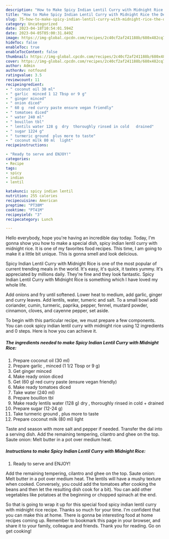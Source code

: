 ```yaml
---
description: "How to Make Spicy Indian Lentil Curry with Midnight Rice the Delicious"
title: "How to Make Spicy Indian Lentil Curry with Midnight Rice the Delicious"
slug: 75-how-to-make-spicy-indian-lentil-curry-with-midnight-rice-the-delicious
category: Uncategorized
date: 2023-04-18T10:54:01.594Z
date: 2023-04-05T05:00:31.849Z
image: https://img-global.cpcdn.com/recipes/2c40cf2af241188b/680x482cq70/spicy-indian-lentil-curry-with-midnight-rice-recipe-main-photo.jpg
hideToc: false
enableToc: true
enableTocContent: false
thumbnail: https://img-global.cpcdn.com/recipes/2c40cf2af241188b/680x482cq70/spicy-indian-lentil-curry-with-midnight-rice-recipe-main-photo.jpg
cover: https://img-global.cpcdn.com/recipes/2c40cf2af241188b/680x482cq70/spicy-indian-lentil-curry-with-midnight-rice-recipe-main-photo.jpg
author: Admin
authorAv: notfound
ratingvalue: 3.5
reviewcount: 11
recipeingredient:
- " coconut oil 30 ml"
- " garlic  minced 1 12 Tbsp or 9 g"
- " ginger minced"
- " onion diced"
- " 60 g  red curry paste ensure vegan friendly"
- " tomatoes diced"
- " water 240 ml"
- " bouillon tbl"
- " lentils water 128 g  dry  thoroughly rinsed in cold   drained"
- " sugar 1224 g"
- " turmeric ground  plus more to taste"
- " coconut milk 80 ml  light"
recipeinstructions:

- "Ready to serve and ENJOY!"
categories:
- Recipe
tags:
- spicy
- indian
- lentil

katakunci: spicy indian lentil 
nutrition: 255 calories
recipecuisine: American
preptime: "PT38M"
cooktime: "PT41M"
recipeyield: "3"
recipecategory: Lunch

---
```



Hello everybody, hope you're having an incredible day today. Today, I'm gonna show you how to make a special dish, spicy indian lentil curry with midnight rice. It is one of my favorites food recipes. This time, I am going to make it a little bit unique. This is gonna smell and look delicious.

Spicy Indian Lentil Curry with Midnight Rice is one of the most popular of current trending meals in the world. It's easy, it's quick, it tastes yummy. It's appreciated by millions daily. They're fine and they look fantastic. Spicy Indian Lentil Curry with Midnight Rice is something which I have loved my whole life.

Add onions and fry until softened. Lower heat to medium, add garlic, ginger and curry leaves. Add lentils, water, tumeric and salt. To a small bowl add coriander, cumin, turmeric, paprika, pepper, fennel, mustard powder, cinnamon, cloves, and cayenne pepper, set aside.


To begin with this particular recipe, we must prepare a few components. You can cook spicy indian lentil curry with midnight rice using 12 ingredients and 0 steps. Here is how you can achieve it.

<!--inarticleads1-->

##### The ingredients needed to make Spicy Indian Lentil Curry with Midnight Rice:

1. Prepare  coconut oil (30 ml)
1. Prepare  garlic , minced (1 1/2 Tbsp or 9 g)
1. Get  ginger minced
1. Make ready  onion diced
1. Get  (60 g)  red curry paste (ensure vegan friendly)
1. Make ready  tomatoes diced
1. Take  water (240 ml)
1. Prepare  bouillon tbl
1. Make ready  lentils water (128 g)  dry , thoroughly rinsed in cold  + drained
1. Prepare  sugar (12-24 g)
1. Take  turmeric ground , plus more to taste
1. Prepare  coconut milk (80 ml)  light


Taste and season with more salt and pepper if needed. Transfer the dal into a serving dish. Add the remaining tempering, cilantro and ghee on the top. Saute onion: Melt butter in a pot over medium heat. 

<!--inarticleads2-->

##### Instructions to make Spicy Indian Lentil Curry with Midnight Rice:


1. Ready to serve and ENJOY!

Add the remaining tempering, cilantro and ghee on the top. Saute onion: Melt butter in a pot over medium heat. The lentils will have a mushy texture when cooked. Conversely, you could add the tomatoes after cooking the beans and then let the resulting dish cook for a bit). You can add other vegetables like potatoes at the beginning or chopped spinach at the end. 

So that is going to wrap it up for this special food spicy indian lentil curry with midnight rice recipe. Thanks so much for your time. I'm confident that you can make this at home. There is gonna be interesting food at home recipes coming up. Remember to bookmark this page in your browser, and share it to your family, colleague and friends. Thank you for reading. Go on get cooking!
